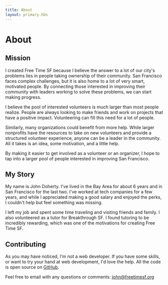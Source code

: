 ```yaml
---
title: About
layout: primary.hbs
---
```


# About

## Mission

I created Free Time SF because I believe the answer to a lot of our city's problems lies in people taking ownership of their community. San Francisco faces complex challenges, but it is also home to a lot of very smart, motivated people. By connecting those interested in improving their community with leaders working to solve these problems, we can start making progress.

I believe the pool of interested volunteers is much larger than most people realize.  People are always looking to make friends and work on projects that have a positive impact. Volunteering can fill this need for a lot of people.

Similarly, many organizations could benefit from more help. While larger nonprofits have the resources to take on new volunteers and provide a structured volunteer experience, anyone can be a leader in the community. All it takes is an idea, some motivation, and a little help.

By making it easier to get involved as a volunteer or an organizer, I hope to tap into a larger pool of people interested in improving San Francisco.

## My Story

My name is John Doherty. I've lived in the Bay Area for about 6 years and in San Francisco for the last two. I've worked at tech companies for a few years, and while I appreciated making a good salary and enjoyed the perks, I couldn't help but feel something was missing.

I left my job and spent some time traveling and visiting friends and family. I also  volunteered as a tutor for Breakthrough SF. I found tutoring to be incredibly rewarding, which was one of the motivations for creating Free Time SF.

## Contributing

As you may have noticed, I'm not a web developer. If you have some skills, or want to try your hand at web development, I'd love the help. All the code is open source on [GitHub](https://github.com/johndoherty/freetimesf).

Feel free to email with any questions or comments: [john@freetimesf.org](mailto:john@freetimesf.org)

